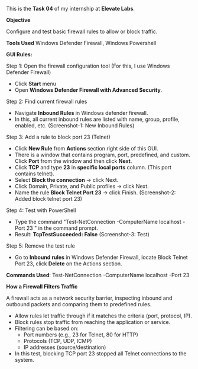 This is the **Task 04** of my internship at **Elevate Labs**. 

**Objective**

Configure and test basic firewall rules to allow or block traffic.

**Tools Used**
Windows Defender Firewall, Windows Powershell

**GUI Rules:**

Step 1: Open the firewall configuration tool (For this, I use Windows Defender Firewall)
* Click **Start** menu
* Open **Windows Defender Firewall with Advanced Security**.

Step 2: Find current firewall rules
* Navigate **Inbound Rules** in Windows defender firewall.
* In this, all current inbound rules are listed with name, group, profile, enabled, etc. (Screenshot-1: New Inbound Rules)

Step 3: Add a rule to block port 23 (Telnet)
* Click **New Rule** from **Actions** section right side of this GUI.
* There is a window that contains program, port, predefined, and custom. Click **Port** from the window and then click **Next**.
* Click **TCP** and type **23** in **specific local ports** column. (This port contains telnet).
* Select **Block the connection** → click Next.
* Click Domain, Private, and Public profiles → click Next.
* Name the rule **Block Telnet Port 23** → click Finish. (Screenshot-2: Added block telnet port 23)

Step 4: Test with PowerShell
* Type the command "Test-NetConnection -ComputerName localhost -Port 23  " in the command prompt.
* Result: **TcpTestSucceeded: False** (Screenshot-3: Test)

Step 5: Remove the test rule
* Go to **Inbound rules** in Windows Defender Firewall, locate Block Telnet Port 23, click **Delete** on the Actions section.

**Commands Used**: Test-NetConnection -ComputerName localhost -Port 23 

**How a Firewall Filters Traffic**

A firewall acts as a network security barrier, inspecting inbound and outbound packets and comparing them to predefined rules.
* Allow rules let traffic through if it matches the criteria (port, protocol, IP).
* Block rules stop traffic from reaching the application or service.
* Filtering can be based on:
    * Port numbers (e.g., 23 for Telnet, 80 for HTTP)
    * Protocols (TCP, UDP, ICMP)
    * IP addresses (source/destination)
* In this test, blocking TCP port 23 stopped all Telnet connections to the system.


  



